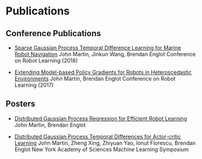 # Publications

## Conference Publications
* [Sparse Gaussian Process Temporal Difference Learning for Marine Robot Navigation](http://proceedings.mlr.press/v87/martin18a/martin18a.pdf)
John Martin, Jinkun Wang, Brendan Englot
Conference on Robot Learning (2018)

* [Extending Model-based Policy Gradients for Robots in Heteroscedastic Environments](http://proceedings.mlr.press/v78/martin17a/martin17a.pdf)
John Martin, Brendan Englot
Conference on Robot Learning (2017)

## Posters
* [Distributed Gaussian Process Regression for Efficient Robot Learning]()
John Martin, Brendan Englot

* [Distributed Gaussian Process Temporal Differences for Actor-critic Learning](publications/posters/2018-martin_xing_florescu_englot-nyas_mls_poster.pdf)
John Martin, Zheng Xing, Zhiyuan Yao, Ionut Florescu, Brendan Englot
New York Academy of Sciences Machine Learning Symposium
